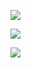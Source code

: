 
<a href="https://imgur.com/a/aay86DQ"><img src ="https://hedonism.s-ul.eu/E3b72UXQ" /></a>

<a href="https://imgur.com/a/VIVUS0I"><img src ="https://hedonism.s-ul.eu/iv3U1jzx" /></a>

<a href="https://imgur.com/a/RWVAPD9"><img src ="https://hedonism.s-ul.eu/1431ed97" /></a>
